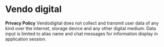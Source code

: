 # Vendo digital
**Privacy Policy**
Vendodigital does not collect and transmit user data of any kind over the internet, storage device and any other digital medium. Data input is limited to alias name and chat messages for information display in application session.
